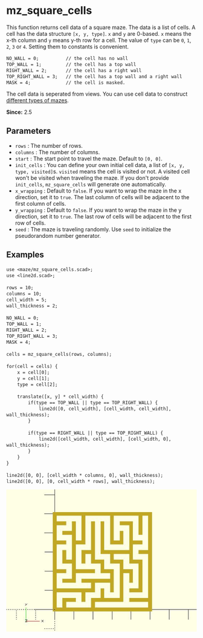 # mz_square_cells

This function returns cell data of a square maze. The data is a list of cells. A cell has the data structure `[x, y, type]`. `x` and `y` are 0-based. `x` means the x-th column and `y` means y-th row for a cell. The value of `type` can be `0`, `1`, `2`, `3` or `4`. Setting them to constants is convenient.

	NO_WALL = 0;          // the cell has no wall
	TOP_WALL = 1;         // the cell has a top wall
	RIGHT_WALL = 2;       // the cell has a right wall
	TOP_RIGHT_WALL = 3;   // the cell has a top wall and a right wall
	MASK = 4;             // the cell is masked.

The cell data is seperated from views. You can use cell data to construct [different types of mazes](https://www.thingiverse.com/justinsdk/collections/maze-generator).

**Since:** 2.5

## Parameters

- `rows` : The number of rows.
- `columns` : The number of columns.
- `start` : The start point to travel the maze. Default to `[0, 0]`.
- `init_cells` : You can define your own initial cell data, a list of `[x, y, type, visited]`s. `visited` means the cell is visited or not. A visited cell won't be visited when traveling the maze. If you don't provide `init_cells`, `mz_square_cells` will generate one automatically.
- `x_wrapping` : Default to `false`. If you want to wrap the maze in the x direction, set it to `true`. The last column of cells will be adjacent to the first column of cells.
- `y_wrapping` : Default to `false`. If you want to wrap the maze in the y direction, set it to `true`. The last row of cells will be adjacent to the first row of cells.
- `seed` : The maze is traveling randomly. Use `seed` to initialize the pseudorandom number generator.

## Examples
    
	use <maze/mz_square_cells.scad>;
	use <line2d.scad>;

	rows = 10;
	columns = 10;
	cell_width = 5;
	wall_thickness = 2;

	NO_WALL = 0;       
	TOP_WALL = 1;    
	RIGHT_WALL = 2;    
	TOP_RIGHT_WALL = 3; 
	MASK = 4;

	cells = mz_square_cells(rows, columns);

	for(cell = cells) {
		x = cell[0];
		y = cell[1];
		type = cell[2];
		
		translate([x, y] * cell_width) {
			if(type == TOP_WALL || type == TOP_RIGHT_WALL) {
				line2d([0, cell_width], [cell_width, cell_width], wall_thickness);
			}
			
			if(type == RIGHT_WALL || type == TOP_RIGHT_WALL) {
				line2d([cell_width, cell_width], [cell_width, 0], wall_thickness);
			}	
		}
	}

	line2d([0, 0], [cell_width * columns, 0], wall_thickness);
	line2d([0, 0], [0, cell_width * rows], wall_thickness);

![mz_square_cells](images/lib3x-mz_square_cells-1.JPG)

